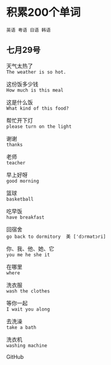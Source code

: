# 积累200个单词
    英语 粤语 日语 韩语  
## 七月29号
天气太热了  
`The weather is so hot.`  

这份饭多少钱  
`How much is this meal`  

这是什么饭  
`What kind of this food?`  

帮忙开下灯  
`please turn on the light `   

谢谢  
`thanks`  

老师  
`teacher`  

早上好呀  
`good morning`  

篮球  
`basketball`  

吃早饭  
`have breakfast`  

回宿舍  
`go back to dormitory  美 ['dɔrmətɔri]`  

你、我、他、她、它   
`you me he she it`  

在哪里  
`where`  

洗衣服  
`wash the clothes`  

等你一起   
`I wait you along`  

去洗澡  
`take a bath`  

洗衣机  
`washing machine`  

GitHub

